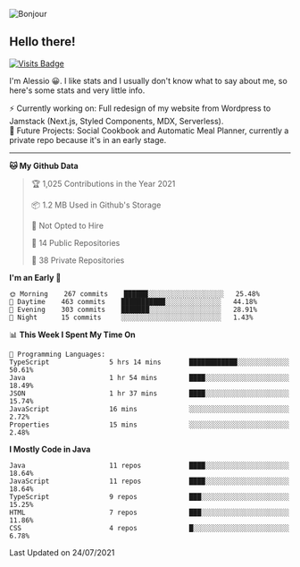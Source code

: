 ![Bonjour](https://i.redd.it/ayih4qogh2a51.png)

## Hello there!
[![Visits Badge](https://badges.pufler.dev/visits/PandaSekh/PandaSekh)](https://alessiofranceschi.me)

I'm Alessio 😀. I like stats and I usually don't know what to say about me, so here's some stats and very little info.

⚡ Currently working on: Full redesign of my website from Wordpress to Jamstack (Next.js, Styled Components, MDX, Serverless).  
🤔 Future Projects: Social Cookbook and Automatic Meal Planner, currently a private repo because it's in an early stage.

---

<!--START_SECTION:waka-->
**🐱 My Github Data** 

> 🏆 1,025 Contributions in the Year 2021
 > 
> 📦 1.2 MB Used in Github's Storage 
 > 
> 🚫 Not Opted to Hire
 > 
> 📜 14 Public Repositories 
 > 
> 🔑 38 Private Repositories  
 > 
**I'm an Early 🐤** 

```text
🌞 Morning    267 commits    ██████░░░░░░░░░░░░░░░░░░░   25.48% 
🌆 Daytime    463 commits    ███████████░░░░░░░░░░░░░░   44.18% 
🌃 Evening    303 commits    ███████░░░░░░░░░░░░░░░░░░   28.91% 
🌙 Night      15 commits     ░░░░░░░░░░░░░░░░░░░░░░░░░   1.43%

```


📊 **This Week I Spent My Time On** 

```text
💬 Programming Languages: 
TypeScript               5 hrs 14 mins       ████████████░░░░░░░░░░░░░   50.61% 
Java                     1 hr 54 mins        ████░░░░░░░░░░░░░░░░░░░░░   18.49% 
JSON                     1 hr 37 mins        ████░░░░░░░░░░░░░░░░░░░░░   15.74% 
JavaScript               16 mins             ░░░░░░░░░░░░░░░░░░░░░░░░░   2.72% 
Properties               15 mins             ░░░░░░░░░░░░░░░░░░░░░░░░░   2.48%

```

**I Mostly Code in Java** 

```text
Java                     11 repos            ████░░░░░░░░░░░░░░░░░░░░░   18.64% 
JavaScript               11 repos            ████░░░░░░░░░░░░░░░░░░░░░   18.64% 
TypeScript               9 repos             ███░░░░░░░░░░░░░░░░░░░░░░   15.25% 
HTML                     7 repos             ███░░░░░░░░░░░░░░░░░░░░░░   11.86% 
CSS                      4 repos             █░░░░░░░░░░░░░░░░░░░░░░░░   6.78%

```



 Last Updated on 24/07/2021
<!--END_SECTION:waka-->
